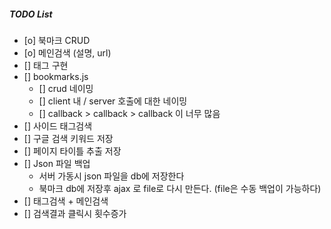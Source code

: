 ##### TODO List #####
- [o] 북마크 CRUD
- [o] 메인검색 (설명, url)
- [] 태그 구현
- [] bookmarks.js
    - [] crud 네이밍
    - [] client 내 / server 호출에 대한 네이밍
    - [] callback > callback > callback 이 너무 많음
- [] 사이드 태그검색
- [] 구글 검색 키워드 저장
- [] 페이지 타이틀 추출 저장
- [] Json 파일 백업
    - 서버 가동시 json 파일을 db에 저장한다
    - 북마크 db에 저장후 ajax 로 file로 다시 만든다. (file은 수동 백업이 가능하다)
- [] 태그검색 + 메인검색
- [] 검색결과 클릭시 횟수증가
